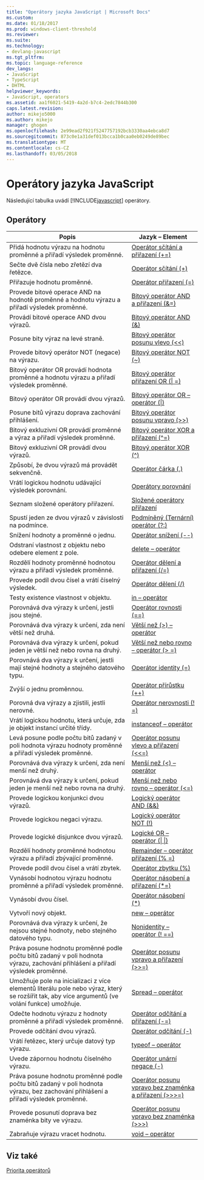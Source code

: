 ```yaml
---
title: "Operátory jazyka JavaScript | Microsoft Docs"
ms.custom: 
ms.date: 01/18/2017
ms.prod: windows-client-threshold
ms.reviewer: 
ms.suite: 
ms.technology:
- devlang-javascript
ms.tgt_pltfrm: 
ms.topic: language-reference
dev_langs:
- JavaScript
- TypeScript
- DHTML
helpviewer_keywords:
- JavaScript, operators
ms.assetid: aa1f6021-5419-4a2d-b7c4-2edc7844b300
caps.latest.revision: 
author: mikejo5000
ms.author: mikejo
manager: ghogen
ms.openlocfilehash: 2e99ead2f921f5247757192bcb3330aa4ebca8d7
ms.sourcegitcommit: 873c0e1a31def013bcca1b0caa0eb0249de89bec
ms.translationtype: MT
ms.contentlocale: cs-CZ
ms.lasthandoff: 03/05/2018
---
```

# <a name="javascript-operators"></a>Operátory jazyka JavaScript
Následující tabulka uvádí [!INCLUDE[javascript](../../javascript/includes/javascript-md.md)] operátory.  
  
## <a name="operators"></a>Operátory  
  
|Popis|Jazyk – Element|  
|-----------------|----------------------|  
|Přidá hodnotu výrazu na hodnotu proměnné a přiřadí výsledek proměnné.|[Operátor sčítání a přiřazení (+=)](../../javascript/reference/addition-assignment-operator-decrement-equal-javascript.md)|  
|Sečte dvě čísla nebo zřetězí dva řetězce.|[Operátor sčítání (+)](../../javascript/reference/addition-operator-decrement-javascript.md)|  
|Přiřazuje hodnotu proměnné.|[Operátor přiřazení (=)](../../javascript/reference/assignment-operator-decrement-equal-javascript.md)|  
|Provede bitové operace AND na hodnotě proměnné a hodnotu výrazu a přiřadí výsledek proměnné.|[Bitový operátor AND a přiřazení (&=)](../../javascript/reference/bitwise-and-assignment-operator-decrement-equal-javascript.md)|  
|Provádí bitové operace AND dvou výrazů.|[Bitový operátor AND (&)](../../javascript/reference/bitwise-and-operator-decrement-javascript.md)|  
|Posune bity výraz na levé straně.|[Bitový operátor posunu vlevo (<\<)](../../javascript/reference/bitwise-left-shift-operator-decrement-javascript.md)|  
|Provede bitový operátor NOT (negace) na výrazu.|[Bitový operátor NOT (~)](../../javascript/reference/bitwise-not-operator-decrement-tilde-javascript.md)|  
|Bitový operátor OR provádí hodnota proměnné a hodnotu výrazu a přiřadí výsledek proměnné.|[Bitový operátor přiřazení OR (&#124; =)](../../javascript/reference/bitwise-or-assignment-operator-decrement-equal-javascript.md)|  
|Bitový operátor OR provádí dvou výrazů.|[Bitový operátor OR – operátor (&#124;)](../../javascript/reference/bitwise-or-operator-decrement-javascript.md)|  
|Posune bitů výrazu doprava zachování přihlášení.|[Bitový operátor posunu vpravo (>>)](../../javascript/reference/bitwise-right-shift-operator-decrement-javascript.md)|  
|Bitový exkluzivní OR provádí proměnné a výraz a přiřadí výsledek proměnné.|[Bitový operátor XOR a přiřazení (^=)](../../javascript/reference/bitwise-xor-assignment-operator-decrement-hat-equal-javascript.md)|  
|Bitový exkluzivní OR provádí dvou výrazů.|[Bitový operátor XOR (^)](../../javascript/reference/bitwise-xor-operator-decrement-hat-javascript.md)|  
|Způsobí, že dvou výrazů má provádět sekvenčně.|[Operátor čárka (,)](../../javascript/reference/comma-operator-decrement-javascript.md)|  
|Vrátí logickou hodnotu udávající výsledek porovnání.|[Operátory porovnání](../../javascript/reference/comparison-operators-javascript.md)|  
|Seznam složené operátory přiřazení.|[Složené operátory přiřazení](../../javascript/reference/compound-assignment-operators-javascript.md)|  
|Spustí jeden ze dvou výrazů v závislosti na podmínce.|[Podmíněný (Ternární) operátor (?:)](../../javascript/reference/conditional-ternary-operator-decrement-javascript.md)|  
|Snížení hodnoty a proměnné o jednu.|[Operátor snížení (--)](../../javascript/reference/increment-and-decrement-operators-javascript.md)|  
|Odstraní vlastnost z objektu nebo odebere element z pole.|[delete – operátor](../../javascript/reference/delete-operator-decrementjavascript.md)|  
|Rozdělí hodnoty proměnné hodnotou výrazu a přiřadí výsledek proměnné.|[Operátor dělení a přiřazení (/=)](../../javascript/reference/division-assignment-operator-decrement-equal-javascript.md)|  
|Provede podíl dvou čísel a vrátí číselný výsledek.|[Operátor dělení (/)](../../javascript/reference/division-operator-decrement-javascript.md)|  
|Testy existence vlastnost v objektu.|[in – operátor](../../javascript/reference/in-operator-decrementjavascript.md)|  
|Porovnává dva výrazy k určení, jestli jsou stejné.|[Operátor rovnosti (==)](../../javascript/reference/comparison-operators-javascript.md)|  
|Porovnává dva výrazy k určení, zda není větší než druhá.|[Větší než (>) – operátor](../../javascript/reference/comparison-operators-javascript.md)|  
|Porovnává dva výrazy k určení, pokud jeden je větší než nebo rovna na druhý.|[Větší než nebo rovno – operátor (> =)](../../javascript/reference/comparison-operators-javascript.md)|  
|Porovnává dva výrazy k určení, jestli mají stejné hodnoty a stejného datového typu.|[Operátor identity (=)](../../javascript/reference/comparison-operators-javascript.md)|  
|Zvýší o jednu proměnnou.|[Operátor přírůstku (++)](../../javascript/reference/increment-and-decrement-operators-javascript.md)|  
|Porovná dva výrazy a zjistili, jestli nerovné.|[Operátor nerovnosti (! =)](../../javascript/reference/comparison-operators-javascript.md)|  
|Vrátí logickou hodnotu, která určuje, zda je objekt instancí určité třídy.|[instanceof – operátor](../../javascript/reference/instanceof-operator-decrementjavascript.md)|  
|Levá posune podle počtu bitů zadaný v poli hodnota výrazu hodnoty proměnné a přiřadí výsledek proměnné.|[Operátor posunu vlevo a přiřazení (<<=)](../../javascript/reference/left-shift-assignment-operator-decrement-equal-javascript.md)|  
|Porovnává dva výrazy k určení, zda není menší než druhý.|[Menší než (<) – operátor](../../javascript/reference/comparison-operators-javascript.md)|  
|Porovnává dva výrazy k určení, pokud jeden je menší než nebo rovna na druhý.|[Menší než nebo rovno – operátor (\<=)](../../javascript/reference/comparison-operators-javascript.md)|  
|Provede logickou konjunkci dvou výrazů.|[Logický operátor AND (&&)](../../javascript/reference/logical-and-operator-decrement-javascript.md)|  
|Provede logickou negaci výrazu.|[Logický operátor NOT (!)](../../javascript/reference/logical-not-operator-decrement-exclpt-javascript.md)|  
|Provede logické disjunkce dvou výrazů.|[Logické OR – operátor (&#124; &#124;)](../../javascript/reference/logical-or-operator-decrement-javascript.md)|  
|Rozdělí hodnoty proměnné hodnotou výrazu a přiřadí zbývající proměnné.|[Remainder – operátor přiřazení (% =)](../../javascript/reference/modulus-assignment-operator-decrement-javascript.md)|  
|Provede podíl dvou čísel a vrátí zbytek.|[Operátor zbytku (%)](../../javascript/reference/modulus-operator-decrementjavascript.md)|  
|Vynásobí hodnotou výrazu hodnotu proměnné a přiřadí výsledek proměnné.|[Operátor násobení a přiřazení (*=)](../../javascript/reference/multiplication-assignment-operator-decrement-equal-javascript.md)|  
|Vynásobí dvou čísel.|[Operátor násobení (*)](../../javascript/reference/multiplication-operator-decrement-javascript.md)|  
|Vytvoří nový objekt.|[new – operátor](../../javascript/reference/new-operator-decrementjavascript.md)|  
|Porovnává dva výrazy k určení, že nejsou stejné hodnoty, nebo stejného datového typu.|[Nonidentity – operátor (! ==)](../../javascript/reference/comparison-operators-javascript.md)|  
|Práva posune hodnotu proměnné podle počtu bitů zadaný v poli hodnota výrazu, zachování přihlášení a přiřadí výsledek proměnné.|[Operátor posunu vpravo a přiřazení (>>=)](../../javascript/reference/right-shift-assignment-operator-decrement-equal-javascript.md)|  
|Umožňuje pole na inicializaci z více elementů literálu pole nebo výraz, který se rozšířit tak, aby více argumentů (ve volání funkce) umožňuje.|[Spread – operátor](../../javascript/reference/spread-operator-decrement-dot-dot-dot-javascript.md)|  
|Odečte hodnotu výrazu z hodnoty proměnné a přiřadí výsledek proměnné.|[Operátor odčítání a přiřazení (-=)](../../javascript/reference/subtraction-assignment-operator-decrement-equal-javascript.md)|  
|Provede odčítání dvou výrazů.|[Operátor odčítání (-)](../../javascript/reference/subtraction-operator-decrement-javascript.md)|  
|Vrátí řetězec, který určuje datový typ výrazu.|[typeof – operátor](../../javascript/reference/typeof-operator-decrementjavascript.md)|  
|Uvede zápornou hodnotu číselného výrazu.|[Operátor unární negace (-)](../../javascript/reference/subtraction-operator-decrement-javascript.md)|  
|Práva posune hodnotu proměnné podle počtu bitů zadaný v poli hodnota výrazu, bez zachování přihlášení a přiřadí výsledek proměnné.|[Operátor posunu vpravo bez znaménka a přiřazení (>>>=)](../../javascript/reference/unsigned-right-shift-assignment-operator-decrement-equal-javascript.md)|  
|Provede posunutí doprava bez znaménka bity ve výrazu.|[Operátor posunu vpravo bez znaménka (>>>)](../../javascript/reference/unsigned-right-shift-operator-decrement-javascript.md)|  
|Zabraňuje výrazu vracet hodnotu.|[void – operátor](../../javascript/reference/void-operator-decrementjavascript.md)|  
  
## <a name="see-also"></a>Viz také  
 [Priorita operátorů](../../javascript/operator-subtractprecedence-javascript.md)